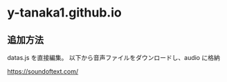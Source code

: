 # y-tanaka1.github.io

## 追加方法

datas.js を直接編集。
以下から音声ファイルをダウンロードし、audio に格納

https://soundoftext.com/
